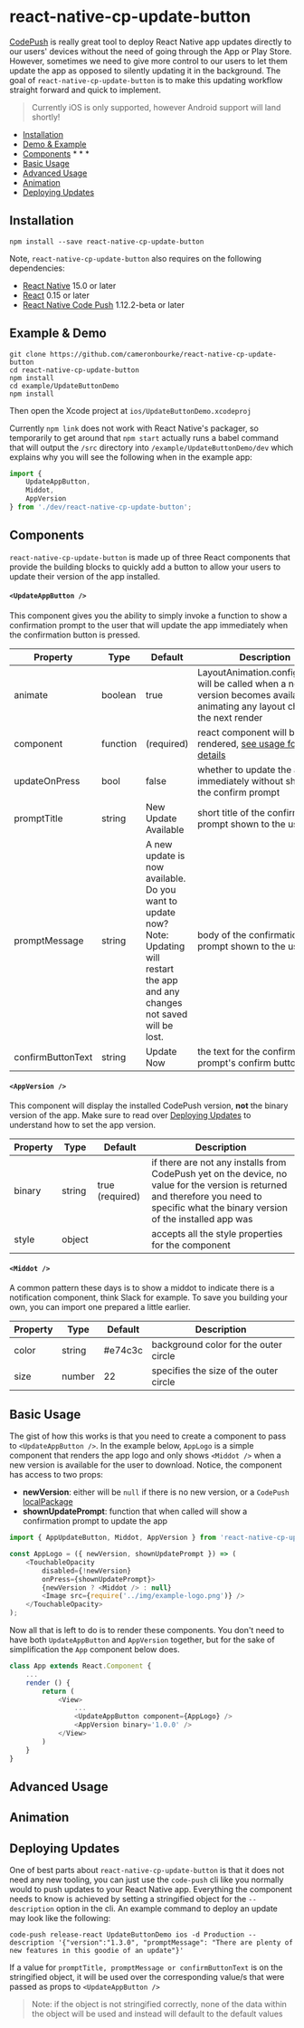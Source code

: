 react-native-cp-update-button
=============================

[CodePush](https://microsoft.github.io/code-push/) is really great tool to deploy React Native app updates directly to our users' devices without the need of going through the App or Play Store. However, sometimes we need to give more control to our users to let them update the app as opposed to silently updating it in the background. The goal of `react-native-cp-update-button` is to make this updating workflow straight forward and quick to implement.

> Currently iOS is only supported, however Android support will land shortly!

* [Installation](#installation)
* [Demo & Example](#demo--example)
* [Components](#components)
		* [<UpdateAppButton />](updateappbutton-)
		* [<AppVersion />](appversion-)
		* [<Middot />](middot-)
* [Basic Usage](#basic-usage)
* [Advanced Usage](#advanced-usage)
* [Animation](#animation)
* [Deploying Updates](#deploying-updates)

## Installation
```
npm install --save react-native-cp-update-button
```

Note, `react-native-cp-update-button` also requires on the following dependencies:
- [React Native](https://facebook.github.io/react-native/) 15.0 or later
- [React](https://facebook.github.io/react/) 0.15 or later
- [React Native Code Push](https://github.com/Microsoft/react-native-code-push) 1.12.2-beta or later

## Example & Demo
```
git clone https://github.com/cameronbourke/react-native-cp-update-button
cd react-native-cp-update-button
npm install
cd example/UpdateButtonDemo
npm install
```

Then open the Xcode project at `ios/UpdateButtonDemo.xcodeproj`

Currently `npm link` does not work with React Native's packager, so temporarily to get around that `npm start` actually runs a babel command that will output the `/src` directory into `/example/UpdateButtonDemo/dev` which explains why you will see the following when in the example app:

```js
import {
	UpdateAppButton,
	Middot,
	AppVersion
} from './dev/react-native-cp-update-button';
```


## Components
`react-native-cp-update-button` is made up of three React components that provide the building blocks to quickly add a button to allow your users to update their version of the app installed.

#### `<UpdateAppButton />`
This component gives you the ability to simply invoke a function to show a confirmation prompt to the user that will update the app immediately when the confirmation button is pressed.

| Property          | Type     | Default     | Description
|------------------ | -------- | ----------- | --------
| animate           | boolean  | true        | LayoutAnimation.configureNext will be called when a new version becomes available, animating any layout change in the next render
| component         | function | (required)  | react component will be rendered, [see usage for more details](#basic-version)
| updateOnPress     | bool     | false       | whether to update the app immediately without showing the confirm prompt
| promptTitle       | string   | New Update Available | short title of the confirmation prompt shown to the user
| promptMessage     | string   | A new update is now available. Do you want to update now? Note: Updating will restart the app and any changes not saved will be lost. | body of the confirmation prompt shown to the user
| confirmButtonText | string   | Update Now  | the text for the confirmation prompt's confirm button

#### `<AppVersion />`
This component will display the installed CodePush version, **not** the binary version of the app. Make sure to read over [Deploying Updates](#deploying-updates) to understand how to set the app version.

| Property          | Type     | Default         | Description
|------------------ | -------- | --------------- | --------
| binary            | string   | true (required) | if there are not any installs from CodePush yet on the device, no value for the version is returned and therefore you need to specific what the binary version of the installed app was
| style             | object   |                 | accepts all the style properties for the <Text /> component

#### `<Middot />`
A common pattern these days is to show a middot to indicate there is a notification component, think Slack for example. To save you building your own, you can import one prepared a little earlier.

| Property          | Type     | Default      | Description
|------------------ | -------- | ------------ | --------
| color             | string   | #e74c3c      | background color for the outer circle
| size              | number   |  22          | specifies the size of the outer circle


## Basic Usage
The gist of how this works is that you need to create a component to pass to `<UpdateAppButton />`. In the example below, `AppLogo` is a simple component that renders the app logo and only shows `<Middot />` when a new version is available for the user to download. Notice, the component has access to two props:
- **newVersion**: either will be `null` if there is no new version, or a `CodePush` [localPackage](https://github.com/Microsoft/react-native-code-push#localpackage)
- **shownUpdatePrompt**: function that when called will show a confirmation prompt to update the app

```js
import { AppUpdateButton, Middot, AppVersion } from 'react-native-cp-update-button';

const AppLogo = ({ newVersion, shownUpdatePrompt }) => (
	<TouchableOpacity
		disabled={!newVersion}
		onPress={shownUpdatePrompt}>
		{newVersion ? <Middot /> : null}
		<Image src={require('../img/example-logo.png')} />
	</TouchableOpacity>
);
```

Now all that is left to do is to render these components. You don't need to have both `UpdateAppButton` and `AppVersion` together, but for the sake of simplification the `App` component below does.  
```js
class App extends React.Component {
	...
	render () {
		return (
			<View>
				...
				<UpdateAppButton component={AppLogo} />
				<AppVersion binary='1.0.0' />
			</View>
		)
	}
}
```

## Advanced Usage

## Animation

## Deploying Updates
One of best parts about `react-native-cp-update-button` is that it does not need any new tooling, you can just use the `code-push` cli like you normally would to push updates to your React Native app. Everything the component needs to know is achieved by setting a stringified object for the `--description` option in the cli. An example command to deploy an update may look like the following:

```
code-push release-react UpdateButtonDemo ios -d Production --description '{"version":"1.3.0", "promptMessage": "There are plenty of new features in this goodie of an update"}'
```

If a value for `promptTitle, promptMessage or confirmButtonText` is on the stringified object, it will be used over the corresponding value/s that were passed as props to `<UpdateAppButton />`

> Note: if the object is not stringified correctly, none of the data within the object will be used and instead will default to the default values

